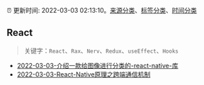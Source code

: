 :alarm_clock: 更新时间: 2022-03-03 02:13:10。[来源分类](../README.md)、[标签分类](../TAGS.md)、[时间分类](../TIMELINE.md)

## React


> 关键字：`React`、`Rax`、`Nerv`、`Redux`、`useEffect`、`Hooks`



- [2022-03-03-介绍一款给图像进行分类的-react-native-库](https://www.v2ex.com/t/837585) 
- [2022-03-03-React-Native原理之跨端通信机制](https://toutiao.io/k/hlj8zl8) 